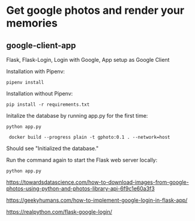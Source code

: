 # Get google photos and render your memories 


## google-client-app
Flask, Flask-Login, Login with Google, App setup as Google Client

Installation with Pipenv:

```
pipenv install
```

Installation without Pipenv:

```
pip install -r requirements.txt
```

Initalize the database by running app.py for the first time:

```
python app.py

 docker build --progress plain -t gphoto:0.1 . --network=host
```

Should see "Initialized the database."

Run the command again to start the Flask web server locally:

```
python app.py
```
https://towardsdatascience.com/how-to-download-images-from-google-photos-using-python-and-photos-library-api-6f9c1e60a3f3

https://geekyhumans.com/how-to-implement-google-login-in-flask-app/

https://realpython.com/flask-google-login/